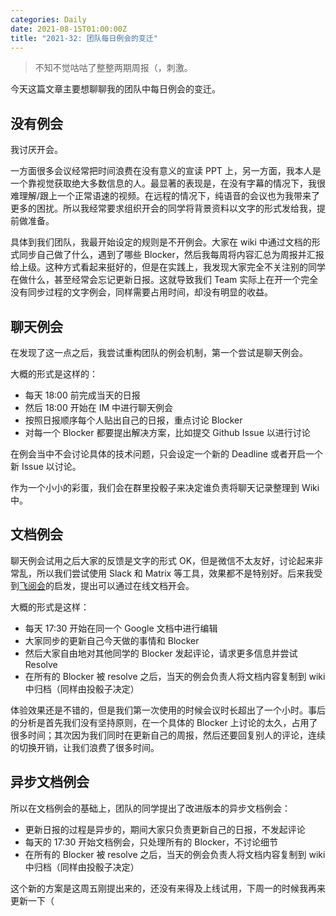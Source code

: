 ```yaml
---
categories: Daily
date: 2021-08-15T01:00:00Z
title: "2021-32: 团队每日例会的变迁"
---
```


> 不知不觉咕咕了整整两期周报（，刺激。

今天这篇文章主要想聊聊我的团队中每日例会的变迁。

## 没有例会

我讨厌开会。

一方面很多会议经常把时间浪费在没有意义的宣读 PPT 上，另一方面，我本人是一个靠视觉获取绝大多数信息的人。最显著的表现是，在没有字幕的情况下，我很难理解/跟上一个正常语速的视频。在远程的情况下，纯语音的会议也为我带来了更多的困扰。所以我经常要求组织开会的同学将背景资料以文字的形式发给我，提前做准备。

具体到我们团队，我最开始设定的规则是不开例会。大家在 wiki 中通过文档的形式同步自己做了什么，遇到了哪些 Blocker，然后我每周将内容汇总为周报并汇报给上级。这种方式看起来挺好的，但是在实践上，我发现大家完全不关注别的同学在做什么，甚至经常会忘记更新日报。这就导致我们 Team 实际上在开一个完全没有同步过程的文字例会，同样需要占用时间，却没有明显的收益。

## 聊天例会

在发现了这一点之后，我尝试重构团队的例会机制，第一个尝试是聊天例会。

大概的形式是这样的：

- 每天 18:00 前完成当天的日报
- 然后 18:00 开始在 IM 中进行聊天例会
- 按照日报顺序每个人贴出自己的日报，重点讨论 Blocker
- 对每一个 Blocker 都要提出解决方案，比如提交 Github Issue 以进行讨论

在例会当中不会讨论具体的技术问题，只会设定一个新的 Deadline 或者开启一个新 Issue 以讨论。

作为一个小小的彩蛋，我们会在群里投骰子来决定谁负责将聊天记录整理到 Wiki 中。

## 文档例会

聊天例会试用之后大家的反馈是文字的形式 OK，但是微信不太友好，讨论起来非常乱，所以我们尝试使用 Slack 和 Matrix 等工具，效果都不是特别好。后来我受到[飞阅会](https://www.feishu.cn/hc/zh-CN/articles/360042128094)的启发，提出可以通过在线文档开会。

大概的形式是这样：

- 每天 17:30 开始在同一个 Google 文档中进行编辑
- 大家同步的更新自己今天做的事情和 Blocker
- 然后大家自由地对其他同学的 Blocker 发起评论，请求更多信息并尝试 Resolve
- 在所有的 Blocker 被 resolve 之后，当天的例会负责人将文档内容复制到 wiki 中归档（同样由投骰子决定）

体验效果还是不错的，但是我们第一次使用的时候会议时长超出了一个小时。事后的分析是首先我们没有坚持原则，在一个具体的 Blocker 上讨论的太久，占用了很多时间；其次因为我们同时在更新自己的周报，然后还要回复别人的评论，连续的切换开销，让我们浪费了很多时间。

## 异步文档例会

所以在文档例会的基础上，团队的同学提出了改进版本的异步文档例会：

- 更新日报的过程是异步的，期间大家只负责更新自己的日报，不发起评论
- 每天的 17:30 开始文档例会，只处理所有的 Blocker，不讨论细节
- 在所有的 Blocker 被 resolve 之后，当天的例会负责人将文档内容复制到 wiki 中归档（同样由投骰子决定）

这个新的方案是这周五刚提出来的，还没有来得及上线试用，下周一的时候我再来更新一下（
